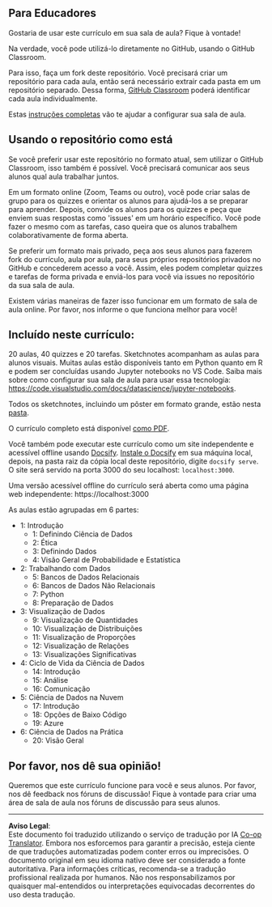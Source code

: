 <!--
CO_OP_TRANSLATOR_METADATA:
{
  "original_hash": "87f157ea00d36c1d12c14390d9852b50",
  "translation_date": "2025-08-27T16:38:53+00:00",
  "source_file": "for-teachers.md",
  "language_code": "br"
}
-->
## Para Educadores

Gostaria de usar este currículo em sua sala de aula? Fique à vontade!

Na verdade, você pode utilizá-lo diretamente no GitHub, usando o GitHub Classroom.

Para isso, faça um fork deste repositório. Você precisará criar um repositório para cada aula, então será necessário extrair cada pasta em um repositório separado. Dessa forma, [GitHub Classroom](https://classroom.github.com/classrooms) poderá identificar cada aula individualmente.

Estas [instruções completas](https://github.blog/2020-03-18-set-up-your-digital-classroom-with-github-classroom/) vão te ajudar a configurar sua sala de aula.

## Usando o repositório como está

Se você preferir usar este repositório no formato atual, sem utilizar o GitHub Classroom, isso também é possível. Você precisará comunicar aos seus alunos qual aula trabalhar juntos.

Em um formato online (Zoom, Teams ou outro), você pode criar salas de grupo para os quizzes e orientar os alunos para ajudá-los a se preparar para aprender. Depois, convide os alunos para os quizzes e peça que enviem suas respostas como 'issues' em um horário específico. Você pode fazer o mesmo com as tarefas, caso queira que os alunos trabalhem colaborativamente de forma aberta.

Se preferir um formato mais privado, peça aos seus alunos para fazerem fork do currículo, aula por aula, para seus próprios repositórios privados no GitHub e concederem acesso a você. Assim, eles podem completar quizzes e tarefas de forma privada e enviá-los para você via issues no repositório da sua sala de aula.

Existem várias maneiras de fazer isso funcionar em um formato de sala de aula online. Por favor, nos informe o que funciona melhor para você!

## Incluído neste currículo:

20 aulas, 40 quizzes e 20 tarefas. Sketchnotes acompanham as aulas para alunos visuais. Muitas aulas estão disponíveis tanto em Python quanto em R e podem ser concluídas usando Jupyter notebooks no VS Code. Saiba mais sobre como configurar sua sala de aula para usar essa tecnologia: https://code.visualstudio.com/docs/datascience/jupyter-notebooks.

Todos os sketchnotes, incluindo um pôster em formato grande, estão nesta [pasta](../../sketchnotes).

O currículo completo está disponível [como PDF](../../pdf/readme.pdf).

Você também pode executar este currículo como um site independente e acessível offline usando [Docsify](https://docsify.js.org/#/). [Instale o Docsify](https://docsify.js.org/#/quickstart) em sua máquina local, depois, na pasta raiz da cópia local deste repositório, digite `docsify serve`. O site será servido na porta 3000 do seu localhost: `localhost:3000`.

Uma versão acessível offline do currículo será aberta como uma página web independente: https://localhost:3000

As aulas estão agrupadas em 6 partes:

- 1: Introdução
    - 1: Definindo Ciência de Dados
    - 2: Ética
    - 3: Definindo Dados
    - 4: Visão Geral de Probabilidade e Estatística
- 2: Trabalhando com Dados
    - 5: Bancos de Dados Relacionais
    - 6: Bancos de Dados Não Relacionais
    - 7: Python
    - 8: Preparação de Dados
- 3: Visualização de Dados
    - 9: Visualização de Quantidades
    - 10: Visualização de Distribuições
    - 11: Visualização de Proporções
    - 12: Visualização de Relações
    - 13: Visualizações Significativas
- 4: Ciclo de Vida da Ciência de Dados
    - 14: Introdução
    - 15: Análise
    - 16: Comunicação
- 5: Ciência de Dados na Nuvem
    - 17: Introdução
    - 18: Opções de Baixo Código
    - 19: Azure
- 6: Ciência de Dados na Prática
    - 20: Visão Geral

## Por favor, nos dê sua opinião!

Queremos que este currículo funcione para você e seus alunos. Por favor, nos dê feedback nos fóruns de discussão! Fique à vontade para criar uma área de sala de aula nos fóruns de discussão para seus alunos.

---

**Aviso Legal**:  
Este documento foi traduzido utilizando o serviço de tradução por IA [Co-op Translator](https://github.com/Azure/co-op-translator). Embora nos esforcemos para garantir a precisão, esteja ciente de que traduções automatizadas podem conter erros ou imprecisões. O documento original em seu idioma nativo deve ser considerado a fonte autoritativa. Para informações críticas, recomenda-se a tradução profissional realizada por humanos. Não nos responsabilizamos por quaisquer mal-entendidos ou interpretações equivocadas decorrentes do uso desta tradução.